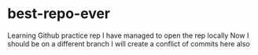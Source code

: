 # best-repo-ever
Learning Github practice rep
I have managed to open the rep locally
Now I should be on a different branch
I will create a conflict of commits
here also